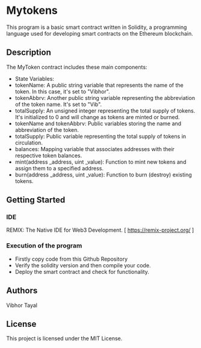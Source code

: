 # Mytokens
This program is a basic smart contract written in Solidity, a programming language used for developing smart contracts on the Ethereum blockchain.

## Description

The MyToken contract includes these main components:
* State Variables:
* tokenName: A public string variable that represents the name of the token. In this case, it's set to "Vibhor".
* tokenAbbrv: Another public string variable representing the abbreviation of the token name. It's set to "Vib".
* totalSupply: An unsigned integer representing the total supply of tokens. It's initialized to 0 and will change as tokens are minted or burned.
* tokenName and tokenAbbrv: Public variables storing the name and abbreviation of the token.
* totalSupply: Public variable representing the total supply of tokens in circulation.
* balances: Mapping variable that associates addresses with their respective token balances.
* mint(address _address, uint _value): Function to mint new tokens and assign them to a specified address.
* burn(address _address, uint _value): Function to burn (destroy) existing tokens.

## Getting Started
### IDE
REMIX: The Native IDE for Web3 Development.
[ https://remix-project.org/ ]
### Execution of the program
* Firstly copy code from this Github Repository
* Verify the solidity version and then compile your code.
* Deploy the smart contract and check for functionality.

## Authors
Vibhor Tayal

## License
This project is licensed under the MIT License.
